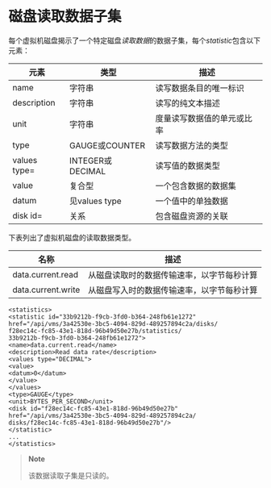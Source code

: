 # 磁盘读取数据子集

每个虚拟机磁盘揭示了一个特定磁盘*读取数据*的数据子集，每个*statistic*包含以下元素：

|元素|类型|描述|
|----|----|----|
|name|字符串|读写数据条目的唯一标识|
|description|字符串|读写的纯文本描述|
|unit|字符串|度量读写数据值的单元或比率|
|type|GAUGE或COUNTER|读写数据方法的类型|
|values type=|INTEGER或DECIMAL|读写值的数据类型|
|value|复合型|一个包含数据的数据集|
|datum|见values type|一个值中的单独数据|
|disk id=|关系|包含磁盘资源的关联|

下表列出了虚拟机磁盘的读取数据类型。

|名称|描述|
|----|----|
|data.current.read|从磁盘读取时的数据传输速率，以字节每秒计算|
|data.current.write|从磁盘写入时的数据传输速率，以字节每秒计算|

                  
    <statistics>
    <statistic id="33b9212b-f9cb-3fd0-b364-248fb61e1272"
    href="/api/vms/3a42530e-3bc5-4094-829d-489257894c2a/disks/
    f28ec14c-fc85-43e1-818d-96b49d50e27b/statistics/
    33b9212b-f9cb-3fd0-b364-248fb61e1272">
    <name>data.current.read</name>
    <description>Read data rate</description>
    <values type="DECIMAL">
    <value>
    <datum>0</datum>
    </value>
    </values>
    <type>GAUGE</type>
    <unit>BYTES_PER_SECOND</unit>
    <disk id="f28ec14c-fc85-43e1-818d-96b49d50e27b"
    href="/api/vms/3a42530e-3bc5-4094-829d-489257894c2a/
    disks/f28ec14c-fc85-43e1-818d-96b49d50e27b"/>
    </statistic>
    ...
    </statistics>
                  
                

> **Note**
>
> 该数据读取子集是只读的。
